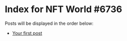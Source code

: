 # Index for NFT World #6736
Posts will be displayed in the order below:

- [Your first post](./001-first.md)


